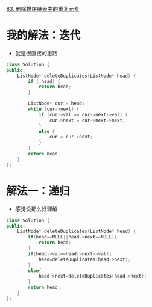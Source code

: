 [83. 删除排序链表中的重复元素](https://leetcode-cn.com/problems/remove-duplicates-from-sorted-list/description/)



# 我的解法：迭代
- 就是很直接的思路
```C++
class Solution {
public:
    ListNode* deleteDuplicates(ListNode* head) {
        if (!head) {
            return head;
        }

        ListNode* cur = head;
        while (cur->next) {
            if (cur->val == cur->next->val) {
                cur->next = cur->next->next;
            }
            else {
                cur = cur->next;
            }
        }
        return head;
    }
};
```

# 解法一：递归
- 感觉没那么好理解
```C++
class Solution {
public:
    ListNode* deleteDuplicates(ListNode* head) {
        if(head==NULL||head->next==NULL){
            return head;
        }
        if(head->val==head->next->val){
            head=deleteDuplicates(head->next);
        }
        else{
            head->next=deleteDuplicates(head->next);
        }
        return head;
    }
};

    
```
